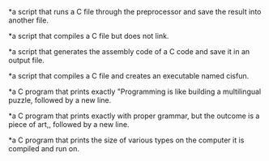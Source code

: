 *a script that runs a C file through the preprocessor and save the result into another file.

*a script that compiles a C file but does not link.

*a script that generates the assembly code of a C code and save it in an output file.

*a script that compiles a C file and creates an executable named cisfun.

*a C program that prints exactly "Programming is like building a multilingual puzzle, followed by a new line.

*a C program that prints exactly with proper grammar, but the outcome is a piece of art,, followed by a new line.

*a C program that prints the size of various types on the computer it is compiled and run on.
